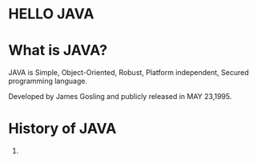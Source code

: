 # HELLO JAVA


# What is JAVA?

JAVA is Simple, Object-Oriented, Robust, Platform independent, Secured programming language.

Developed by James Gosling and publicly released in MAY 23,1995.


# History of JAVA
1. 
